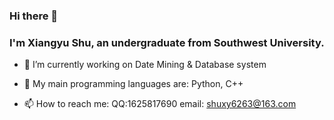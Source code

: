 ### Hi there 👋
### I'm Xiangyu Shu, an undergraduate from Southwest University.
<!--
**Qiaoqi-Zhuyan/Qiaoqi-Zhuyan** is a ✨ _special_ ✨ repository because its `README.md` (this file) appears on your GitHub profile.

Here are some ideas to get you started:
-->

- 🔭 I’m currently working on Date Mining & Database system
<!-- -🌱 I’m currently learning SLAM &  ROS Navigation Stack -->
- 🦾 My main programming languages are: Python, C++
<!-- - 💻 I'm currently working for GKD-Robotics-Lab -->
- 📫 How to reach me: QQ:1625817690 email: shuxy6263@163.com




